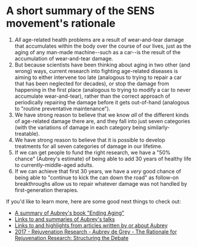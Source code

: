 # A short summary of the SENS movement's rationale
1. *All* age-related health problems are a result of wear-and-tear damage that accumulates within the body over the course of our lives, just as the aging of any man-made machine--such as a car--is the result of the accumulation of wear-and-tear damage.
1. But because scientists have been thinking about aging in two other (and wrong) ways, current research into fighting age-related diseases is aiming to either intervene too late (analogous to trying to repair a car that has been neglected for decades), or stop the damage from happening in the first place (analogous to trying to modify a car to never accumulate wear-and-tear), rather than the correct approach of periodically repairing the damage before it gets out-of-hand (analogous to "routine preventative maintenance").
1. We have strong reason to believe that we know *all* of the different kinds of age-related damage there are, and they fall into just seven categories (with the variations of damage in each category being similarly-treatable).
1. We have strong reason to believe that it is possible to develop treatments for all seven categories of damage in our lifetime.
1. If we can get people to fund the right research, we have a "50% chance" (Aubrey's estimate) of being able to add 30 years of healthy life to currently-middle-aged adults.
1. If we can achieve that first 30 years, we have a *very* good chance of being able to "continue to kick the can down the road" as follow-on breakthroughs allow us to repair whatever damage was not handled by first-generation therapies.

If you'd like to learn more, here are some good next things to check out:
- [A summary of Aubrey's book "Ending Aging"](https://github.com/NathanWailes/SENS/blob/master/1.%20Learn/Books/Ending%20Aging.md)
- [Links to and summaries of Aubrey's talks](https://github.com/NathanWailes/SENS/blob/master/1.%20Learn/Talks/Summaries%20and%20Analysis.md)
- [Links to and highlights from articles written by or about Aubrey](https://github.com/NathanWailes/SENS/blob/master/1.%20Learn/Articles%20and%20Papers.md)
- [2017 - Rejuvenation Research - Aubrey de Grey - The Rationale for Rejuvenation Research: Structuring the Debate](http://online.liebertpub.com/doi/pdfplus/10.1089/rej.2017.1962)
